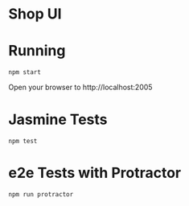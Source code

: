 # Shop UI

# Running

``` 
npm start

```

Open your browser to http://localhost:2005

# Jasmine Tests

```
npm test

```

# e2e Tests with Protractor

```
npm run protractor

```
